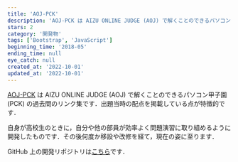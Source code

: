 ```yaml
---
title: 'AOJ-PCK'
description: 'AOJ-PCK は AIZU ONLINE JUDGE (AOJ) で解くことのできるパソコン甲子園 (PCK) の過去問のリンク集です．'
stars: 2
category: '開発物'
tags: ['Bootstrap', 'JavaScript']
beginning_time: '2018-05'
ending_time: null
eye_catch: null
created_at: '2022-10-01'
updated_at: '2022-10-01'
---
```


[AOJ-PCK](https://pro-ktmr.github.io/aoj-pck/) は AIZU ONLINE JUDGE (AOJ) で解くことのできるパソコン甲子園 (PCK) の過去問のリンク集です．出題当時の配点を掲載している点が特徴的です．

自身が高校生のときに，自分や他の部員が効率よく問題演習に取り組めるように開発したものです．その後何度か移設や改修を経て，現在の姿に至ります．

GitHub 上の開発リポジトリは[こちら](https://github.com/Pro-ktmr/aoj-pck)です．
